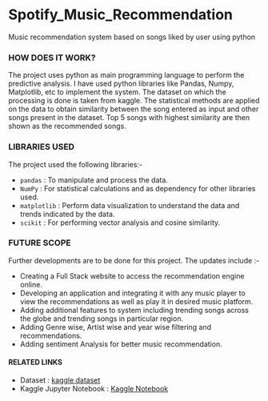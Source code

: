 # Spotify_Music_Recommendation
Music recommendation system based on songs liked by user using python

### HOW DOES IT WORK?
The project uses python as main programming language to perform the predictive analysis. I have used python libraries like Pandas, Numpy, Matplotlib, etc to implement the system. The dataset on which the processing is done is taken from kaggle. The statistical methods are applied on the data to obtain similarity between the song entered as input and other songs present in the dataset. Top 5 songs with highest similarity are then shown as the recommended songs.

### LIBRARIES USED
The project used the following libraries:-
 * `pandas` : To manipulate and process the data.
 * `NumPy` : For statistical calculations and as dependency for other libraries used.
 * `matplotlib` : Perform data visualization to understand the data and trends indicated by the data.
 * `scikit` : For performing vector analysis and cosine similarity.
  
### FUTURE SCOPE
Further developments are to be done for this project. The updates include :-
* Creating a Full Stack website to access the recommendation engine online.
* Developing an application and integrating it with any music player to view the recommendations as well as play it in desired music platform.
* Adding additional features to system including trending songs across the globe and trending songs in particular region.
* Adding Genre wise, Artist wise and year wise filtering and recommendations.
* Adding sentiment Analysis for better music recommendation.

#### RELATED LINKS
* Dataset : [kaggle dataset](https://www.kaggle.com/datasets/maharshipandya/-spotify-tracks-dataset)
* Kaggle Jupyter Notebook : [Kaggle Notebook](https://www.kaggle.com/code/sahilkhirwal/song-recommendation-system)
